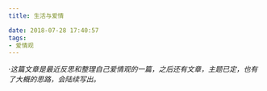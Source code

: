 ```yaml
---
title: 生活与爱情

date: 2018-07-28 17:40:57
tags:
- 爱情观
---  
```

·*这篇文章是最近反思和整理自己爱情观的一篇，之后还有文章，主题已定，也有了大概的思路，会陆续写出。*